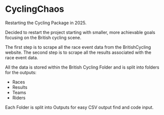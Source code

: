 # CyclingChaos
Restarting the Cycling Package in 2025.

Decided to restart the project starting with smaller, more achievable goals focusing on the British cycling scene. 

The first step is to scrape all the race event data from the BritishCycling website.
The second step is to scrape all the results associated with the race event data.

All the data is stored within the British Cycling Folder and is split into folders for the outputs:
- Races
- Results
- Teams
- Riders

Each Folder is split into Outputs for easy CSV output find and code input.
